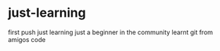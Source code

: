 # just-learning
first push just learning
just a beginner in the community
learnt git from amigos code
